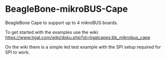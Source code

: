 BeagleBone-mikroBUS-Cape
=================

BeagleBone Cape to support up to 4 mikroBUS boards.

To get started with the examples use the wiki: https://www.tigal.com/wiki/doku.php?id=tigalcapes:bb_mikrobus_cape

On the wiki there is a simple led test example with the SPI setup required for SPI to work.
